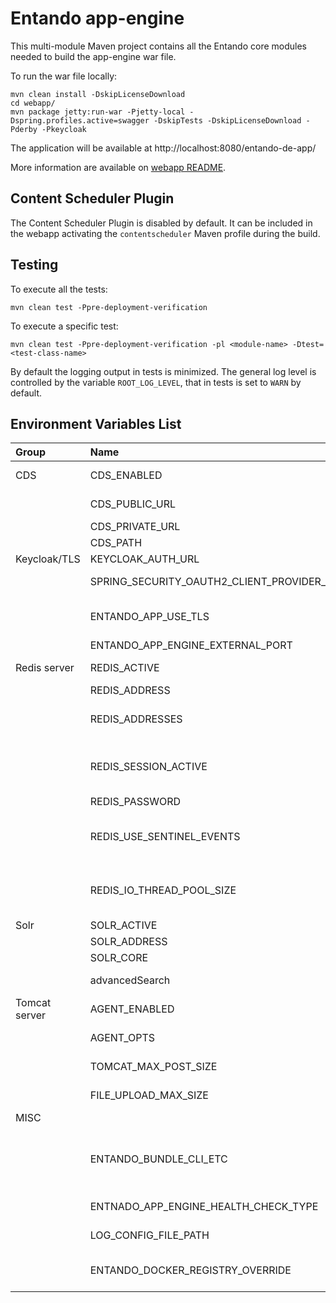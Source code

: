 # Entando app-engine

This multi-module Maven project contains all the Entando core modules needed to build the app-engine war file.

To run the war file locally:

```
mvn clean install -DskipLicenseDownload
cd webapp/
mvn package jetty:run-war -Pjetty-local -Dspring.profiles.active=swagger -DskipTests -DskipLicenseDownload -Pderby -Pkeycloak
```

The application will be available at http://localhost:8080/entando-de-app/

More information are available on [webapp README](webapp/README.md).

## Content Scheduler Plugin

The Content Scheduler Plugin is disabled by default. It can be included in the webapp activating the `contentscheduler` Maven profile during the build.

## Testing

To execute all the tests:

```
mvn clean test -Ppre-deployment-verification
```

To execute a specific test:

```
mvn clean test -Ppre-deployment-verification -pl <module-name> -Dtest=<test-class-name>
```

By default the logging output in tests is minimized.
The general log level is controlled by the variable `ROOT_LOG_LEVEL`, that in tests is set to `WARN` by default.

## Environment Variables List
| Group | Name | Value [default] | Description |
| :-- | :-- | :-- | :---------------- |
|CDS  | CDS_ENABLED | true, false | Enable Content Delivery Server |
|| CDS_PUBLIC_URL |	http://YOUR-APP-NAME-cds.YOUR-HOST-NAME/YOUR-TENANT-ID	| | 
||	CDS_PRIVATE_URL | http://YOUR-TENANT-ID-cds-service:8080 | |	
||	CDS_PATH |	/api/v1	||	
| Keycloak/TLS | KEYCLOAK_AUTH_URL | https://YOUR-HOST-NAME/auth|
||	SPRING_SECURITY_OAUTH2_CLIENT_PROVIDER_OIDC_ISSUER_URI| https://YOUR-HOST-NAME/auth/realms/entando ||
|| 	ENTANDO_APP_USE_TLS	| | protocol for the redirect to keycloak login |
||	ENTANDO_APP_ENGINE_EXTERNAL_PORT | | to force the port to use |			
|Redis server | REDIS_ACTIVE | true, false | to activate Redis cache management |
||	REDIS_ADDRESS |URL|	Redis host address||
|| REDIS_ADDRESSES | | for HA, insert the comma separated list of nodes |
|| REDIS_SESSION_ACTIVE	| true, false |	enable storing of HTTP sessions in the Redis cluster, REDIS_ACTIVE has to be "true" too.
|| REDIS_PASSWORD  |  |  | 	
|| REDIS_USE_SENTINEL_EVENTS | [true], false | when Redis is active and Redis addresses is set, use Sentinel Monitoring
|| REDIS_IO_THREAD_POOL_SIZE | Integer, [8]	| to mitigate errors caused by missing front-end cache refresh		
|Solr | SOLR_ACTIVE	| true, false | to activate Solr search
|| SOLR_ADDRESS	|[http://localhost:8983/solr] | Solr host address
|| SOLR_CORE | string, [entando] | name of collection  
|| advancedSearch | true, false | To add the Solr config page to the CMS menu
| Tomcat server | AGENT_ENABLED | true, [false] | if true, adds the agent options to tomcat 
|| AGENT_OPTS | javaagent:~/YOUR-JARFILE.jar, [empty] | the jar file with the agent options to use 
|| TOMCAT_MAX_POST_SIZE | Enter a value in bytes, [209,715,200 bytes] | to configure connector maxPostSize | 
|| FILE_UPLOAD_MAX_SIZE | Enter a value in bytes, [52,428,800 bytes] | to configure the application upload limit		
| MISC  |  |  | |			
|| ENTANDO_BUNDLE_CLI_ETC | ${ENTANDO_BUNDLE_CLI_ETC}/hub/credentials | Credentials/parameters saved within JSON files under this path for ent bundle add hub command			
|| ENTNADO_APP_ENGINE_HEALTH_CHECK_TYPE | db.migration.strategy | [auto], skip, disabled, generate_sql | Liquibase strategy 			
|| LOG_CONFIG_FILE_PATH | | to use the logback composable feature | 			
|| ENTANDO_DOCKER_REGISTRY_OVERRIDE |  | for v1 bundles, to propagate to CM for plugins | 

